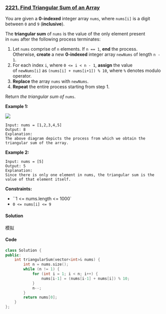 ### [2221. Find Triangular Sum of an Array](https://leetcode.com/problems/find-triangular-sum-of-an-array/)

You are given a **0-indexed** integer array `nums`, where `nums[i]` is a digit between `0` and `9` (**inclusive**).

The **triangular sum** of `nums` is the value of the only element present in `nums` after the following process terminates:

1. Let `nums` comprise of `n` elements. If `n == 1`, **end** the process. Otherwise, **create** a new **0-indexed** integer array `newNums` of length `n - 1`.
2. For each index `i`, where `0 <= i < n - 1`, **assign** the value of `newNums[i]` as `(nums[i] + nums[i+1]) % 10`, where `%` denotes modulo operator.
3. **Replace** the array `nums` with `newNums`.
4. **Repeat** the entire process starting from step 1.

Return *the triangular sum of* `nums`.

**Example 1:**

![](https://assets.leetcode.com/uploads/2022/02/22/ex1drawio.png)

```
Input: nums = [1,2,3,4,5]
Output: 8
Explanation:
The above diagram depicts the process from which we obtain the triangular sum of the array.
```

**Example 2:**

```
Input: nums = [5]
Output: 5
Explanation:
Since there is only one element in nums, the triangular sum is the value of that element itself.
```

**Constraints:**

- ``1 <= nums.length <= 1000`
- `0 <= nums[i] <= 9`

#### Solution

模拟

#### Code

```cpp
class Solution {
public:
    int triangularSum(vector<int>& nums) {
        int n = nums.size();
        while (n != 1) {
            for (int i = 1; i < n; i++) {
                nums[i-1] = (nums[i-1] + nums[i]) % 10;
            }
            n--;
        }
        return nums[0];
    }
};
```
